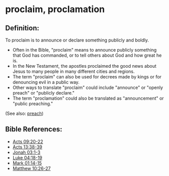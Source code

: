 # proclaim, proclamation #

## Definition: ##


To proclaim is to announce or declare something publicly and boldly.

* Often in the Bible, "proclaim" means to announce publicly something that God has commanded, or to tell others about God and how great he is.
* In the New Testament, the apostles proclaimed the good news about Jesus to many people in many different cities and regions.
* The term "proclaim" can also be used for decrees made by kings or for denouncing evil in a public way.
* Other ways to translate "proclaim" could include "announce" or "openly preach" or "publicly declare."
* The term "proclamation" could also be translated as "announcement" or "public preaching."

(See also: [preach](../other/preach.md))

## Bible References: ##

* [Acts 09:20-22](en/tn/act/help/09/20)
* [Acts 13:38-39](en/tn/act/help/13/38)
* [Jonah 03:1-3](en/tn/jon/help/03/01)
* [Luke 04:18-19](en/tn/luk/help/04/18)
* [Mark 01:14-15](en/tn/mrk/help/01/14)
* [Matthew 10:26-27](en/tn/mat/help/10/26)
